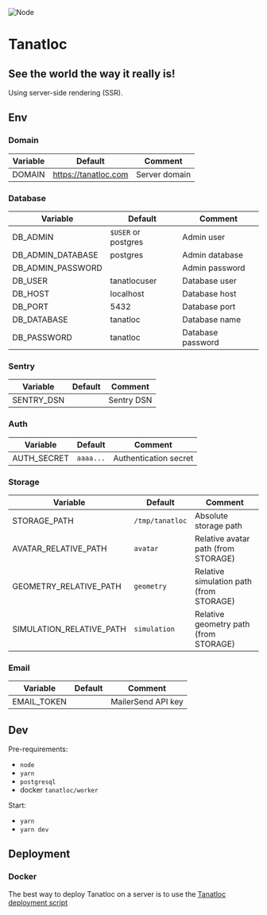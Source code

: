 ![Node](https://github.com/Airthium/tanatloc/workflows/Node/badge.svg)

# Tanatloc

## See the world the way it really is!

Using server-side rendering (SSR).

## Env

### Domain

| Variable | Default              | Comment       |
| -------- | -------------------- | ------------- |
| DOMAIN   | https://tanatloc.com | Server domain |

### Database

| Variable          | Default             | Comment           |
| ----------------- | ------------------- | ----------------- |
| DB_ADMIN          | `$USER` or postgres | Admin user        |
| DB_ADMIN_DATABASE | postgres            | Admin database    |
| DB_ADMIN_PASSWORD |                     | Admin password    |
| DB_USER           | tanatlocuser        | Database user     |
| DB_HOST           | localhost           | Database host     |
| DB_PORT           | 5432                | Database port     |
| DB_DATABASE       | tanatloc            | Database name     |
| DB_PASSWORD       | tanatloc            | Database password |

### Sentry

| Variable   | Default | Comment    |
| ---------- | ------- | ---------- |
| SENTRY_DSN |         | Sentry DSN |

### Auth

| Variable    | Default   | Comment               |
| ----------- | --------- | --------------------- |
| AUTH_SECRET | `aaaa...` | Authentication secret |

### Storage

| Variable                 | Default         | Comment                                 |
| ------------------------ | --------------- | --------------------------------------- |
| STORAGE_PATH             | `/tmp/tanatloc` | Absolute storage path                   |
| AVATAR_RELATIVE_PATH     | `avatar`        | Relative avatar path (from STORAGE)     |
| GEOMETRY_RELATIVE_PATH   | `geometry`      | Relative simulation path (from STORAGE) |
| SIMULATION_RELATIVE_PATH | `simulation`    | Relative geometry path (from STORAGE)   |

### Email

| Variable    | Default | Comment            |
| ----------- | ------- | ------------------ |
| EMAIL_TOKEN |         | MailerSend API key |

## Dev

Pre-requirements:

- `node`
- `yarn`
- `postgresql`
- docker `tanatloc/worker`

Start:

- `yarn`
- `yarn dev`

## Deployment

### Docker

The best way to deploy Tanatloc on a server is to use the [Tanatloc deployment script](https://github.com/Airthium/tanatloc-deploy)
